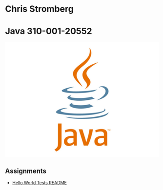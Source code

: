 # Chris Stromberg
# Java 310-001-20552
<p align="center">
<img src="main.jpg"><br/>
</p>

## Assignments
-   [Hello World Tests README](HelloWorld/README.md)

